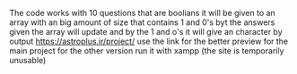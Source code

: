 The code works with 10 questions that are boolians it will be given to an array with an big amount of size that contains 1 and 0's
byt the answers given the array will update and by the 1 and o's it will give an character by output
https://astroplus.ir/project/ use the link for the better preview for the main project
for the other version run it with xampp
(the site is temporarily unusable)
